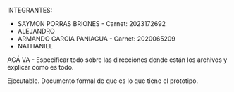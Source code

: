 INTEGRANTES:
- SAYMON PORRAS BRIONES - Carnet: 2023172692 
- ALEJANDRO 
- ARMANDO GARCIA PANIAGUA - Carnet: 2020065209
- NATHANIEL

ACÁ VA - Especificar todo sobre las direcciones donde están los archivos y explicar como es todo.

Ejecutable.
Documento formal de que es lo que tiene el prototipo.
